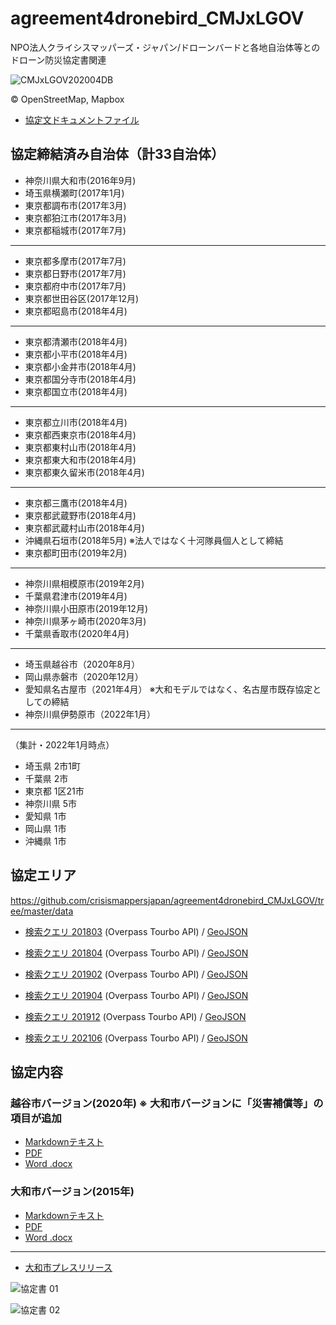 # agreement4dronebird_CMJxLGOV
NPO法人クライシスマッパーズ・ジャパン/ドローンバードと各地自治体等とのドローン防災協定書関連

![CMJxLGOV202004DB](https://github.com/crisismappersjapan/agreement4dronebird_CMJxLGOV/blob/master/data/CMJxLGOV202106.jpg?raw=true)

© OpenStreetMap, Mapbox

* <a href="#kyoteidocs">協定文ドキュメントファイル</a>


## 協定締結済み自治体（計33自治体）
* 神奈川県大和市(2016年9月)
* 埼玉県横瀬町(2017年1月)
* 東京都調布市(2017年3月)
* 東京都狛江市(2017年3月)
* 東京都稲城市(2017年7月)
---
* 東京都多摩市(2017年7月)
* 東京都日野市(2017年7月)
* 東京都府中市(2017年7月)
* 東京都世田谷区(2017年12月)
* 東京都昭島市(2018年4月)
---
* 東京都清瀬市(2018年4月)
* 東京都小平市(2018年4月)
* 東京都小金井市(2018年4月)
* 東京都国分寺市(2018年4月)
* 東京都国立市(2018年4月)
---
* 東京都立川市(2018年4月)
* 東京都西東京市(2018年4月)
* 東京都東村山市(2018年4月)
* 東京都東大和市(2018年4月)
* 東京都東久留米市(2018年4月)
---
* 東京都三鷹市(2018年4月)
* 東京都武蔵野市(2018年4月)
* 東京都武蔵村山市(2018年4月)
* 沖縄県石垣市(2018年5月) ※法人ではなく十河隊員個人として締結
* 東京都町田市(2019年2月)
---
* 神奈川県相模原市(2019年2月)
* 千葉県君津市(2019年4月)
* 神奈川県小田原市(2019年12月)
* 神奈川県茅ヶ崎市(2020年3月)
* 千葉県香取市(2020年4月)
---
* 埼玉県越谷市（2020年8月）
* 岡山県赤磐市（2020年12月）
* 愛知県名古屋市（2021年4月） ※大和モデルではなく、名古屋市既存協定としての締結
* 神奈川県伊勢原市（2022年1月）


---
（集計・2022年1月時点）
* 埼玉県 2市1町
* 千葉県 2市
* 東京都 1区21市
* 神奈川県 5市
* 愛知県 1市
* 岡山県 1市
* 沖縄県 1市


## 協定エリア

https://github.com/crisismappersjapan/agreement4dronebird_CMJxLGOV/tree/master/data

* [検索クエリ 201803](http://overpass-turbo.eu/s/yar) (Overpass Tourbo API) / [GeoJSON](https://gist.github.com/mapconcierge/dcce1430dd6025af51d328db9a2f22d0)

* [検索クエリ 201804](http://overpass-turbo.eu/s/yav) (Overpass Tourbo API) / [GeoJSON](https://gist.github.com/mapconcierge/378853a877337c816e23e9f2b6f384a4)

* [検索クエリ 201902](http://overpass-turbo.eu/s/GfR) (Overpass Tourbo API) / [GeoJSON](https://gist.github.com/mapconcierge/89eca223c9b0859ac388d7e82810517e)

* [検索クエリ 201904](http://overpass-turbo.eu/s/IPF) (Overpass Tourbo API) / [GeoJSON](https://github.com/crisismappersjapan/agreement4dronebird_CMJxLGOV/blob/master/data/CMJxLGOV201904.geojson)

* [検索クエリ 201912](http://overpass-turbo.eu/s/PUF) (Overpass Tourbo API) / [GeoJSON](https://github.com/crisismappersjapan/agreement4dronebird_CMJxLGOV/blob/master/data/CMJxLGOV201912.geojson)

* [検索クエリ 202106](http://overpass-turbo.eu/s/18x2) (Overpass Tourbo API) / [GeoJSON](https://github.com/crisismappersjapan/agreement4dronebird_CMJxLGOV/blob/master/data/CMJxLGOV202106.geojson)




## <p id="kyoteidocs">協定内容</p>

### 越谷市バージョン(2020年) ※ 大和市バージョンに「災害補償等」の項目が追加
 * [Markdownテキスト](https://github.com/crisismappersjapan/agreement4dronebird_CMJxLGOV/blob/master/Koshigaya_city/proposal.md)
 * [PDF](https://github.com/crisismappersjapan/agreement4dronebird_CMJxLGOV/blob/master/Koshigaya_city/proposal_v11.pdf)
 * [Word .docx](https://github.com/crisismappersjapan/agreement4dronebird_CMJxLGOV/blob/master/Koshigaya_city/proposal_v11.docx)

### 大和市バージョン(2015年)
 * [Markdownテキスト](https://github.com/crisismappersjapan/agreement4dronebird_CMJxLGOV/blob/master/templete/templete4dronebird.md)
 * [PDF](https://github.com/crisismappersjapan/agreement4dronebird_CMJxLGOV/raw/master/Yamato_city/agreement4dronebird_CMJxYamato_city.pdf)
 * [Word .docx](https://github.com/crisismappersjapan/agreement4dronebird_CMJxLGOV/raw/master/Yamato_city/agreement4dronebird_CMJxYamato_city.docx)

---

 * [大和市プレスリリース](http://www.city.yamato.lg.jp/web/kouhou/n20160920.html)

![協定書 01](https://github.com/crisismappersjapan/agreement4dronebird_CMJxLGOV/blob/master/Yamato_city/YamatoCityAgreement01.jpg?raw=true)

![協定書 02](https://github.com/crisismappersjapan/agreement4dronebird_CMJxLGOV/blob/master/Yamato_city/YamatoCityAgreement02.jpg?raw=true)
